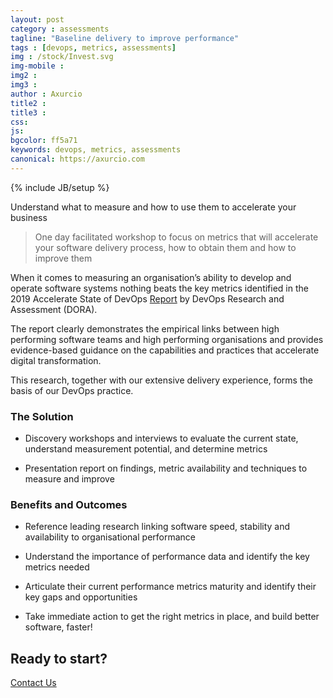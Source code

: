 ```yaml
---
layout: post
category : assessments
tagline: "Baseline delivery to improve performance"
tags : [devops, metrics, assessments]
img : /stock/Invest.svg
img-mobile : 
img2 : 
img3 : 
author : Axurcio
title2 : 
title3 : 
css: 
js: 
bgcolor: ff5a71
keywords: devops, metrics, assessments
canonical: https://axurcio.com
---
```

{% include JB/setup %}

Understand what to measure and how to use them to accelerate your business

<!--more-->

> One day facilitated workshop to focus on metrics that will accelerate your software delivery process, how to obtain them and how to improve them

When it comes to measuring an organisation’s ability to develop and operate software systems nothing beats the key metrics identified in the 2019 Accelerate State of DevOps [Report](https://services.google.com/fh/files/misc/state-of-devops-2019.pdf) by DevOps Research and Assessment (DORA).  

The report clearly demonstrates the empirical links between high performing software teams and high performing organisations and provides evidence-based guidance on the capabilities and practices that accelerate digital transformation.  

This research, together with our extensive delivery experience, forms the basis of our DevOps practice.  


### The Solution

* Discovery workshops and interviews to evaluate the current state, understand measurement potential, and determine metrics    

* Presentation report on findings, metric availability and techniques to measure and improve


### Benefits and Outcomes

* Reference leading research linking software speed, stability and availability to organisational performance 

* Understand the importance of performance data and identify the key metrics needed

* Articulate their current performance metrics maturity and identify their key gaps and opportunities

* Take immediate action to get the right metrics in place, and build better software, faster!


## Ready to start?


[Contact Us](/contact)